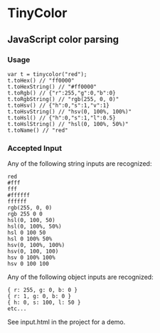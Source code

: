 # TinyColor
## JavaScript color parsing

### Usage
    var t = tinycolor("red");
	t.toHex() // "ff0000"
	t.toHexString() // "#ff0000"
	t.toRgb() // {"r":255,"g":0,"b":0}
	t.toRgbString() // "rgb(255, 0, 0)"
    t.toHsv() // {"h":0,"s":1,"v":1}
	t.toHsvString() // "hsv(0, 100%, 100%)"
	t.toHsl() // {"h":0,"s":1,"l":0.5}
	t.toHslString() // "hsl(0, 100%, 50%)"
	t.toName() // "red"
	
### Accepted Input
Any of the following string inputs are recognized:

    red
    #fff
    fff
    #ffffff
    ffffff
    rgb(255, 0, 0)
    rgb 255 0 0
    hsl(0, 100, 50)
    hsl(0, 100%, 50%)
    hsl 0 100 50
    hsl 0 100% 50%
    hsv(0, 100%, 100%)
    hsv(0, 100, 100)
    hsv 0 100% 100%
    hsv 0 100 100
    
Any of the following object inputs are recognized:

    { r: 255, g: 0, b: 0 }
    { r: 1, g: 0, b: 0 }
    { h: 0, s: 100, l: 50 }
    etc...

See input.html in the project for a demo.
